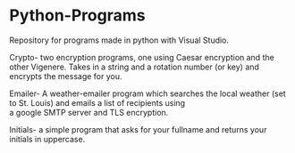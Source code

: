 # Python-Programs
Repository for programs made in python with Visual Studio.

Crypto- two encryption programs, one using Caesar encryption and the other Vigenere.  Takes in a string and a rotation number (or key)             and encrypts the message for you.

Emailer- A weather-emailer program which searches the local weather (set to St. Louis) and emails a list of recipients using          
         a google SMTP server and TLS encryption.

Initials- a simple program that asks for your fullname and returns your initials in uppercase.
